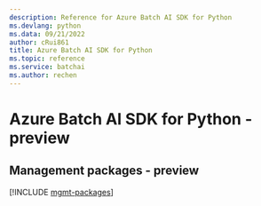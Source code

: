 ```yaml
---
description: Reference for Azure Batch AI SDK for Python
ms.devlang: python
ms.data: 09/21/2022
author: cRui861
title: Azure Batch AI SDK for Python
ms.topic: reference
ms.service: batchai
ms.author: rechen
---
```

# Azure Batch AI SDK for Python - preview

## Management packages - preview
[!INCLUDE [mgmt-packages](batch-ai-mgmt-index.md)]